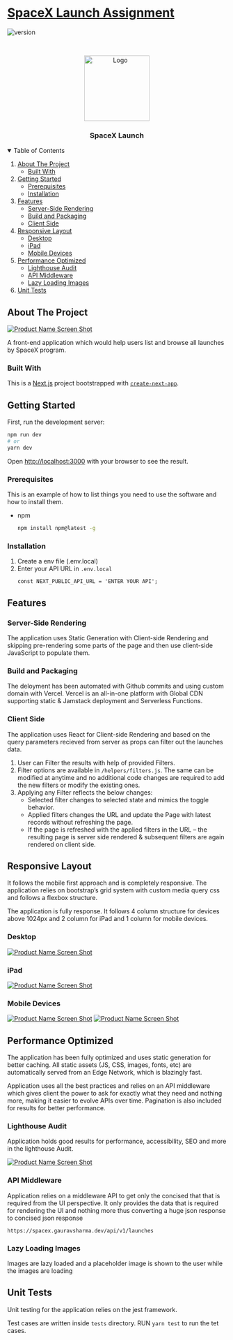 # [SpaceX Launch Assignment](https://spacex.gauravsharma.dev)

![version](https://img.shields.io/badge/version-1.0.0-blue.svg)

<!-- PROJECT LOGO -->
<br />
<p align="center">
  <a href="https://spacex.gauravsharma.dev">
    <img src="https://www.spacex.com/static/images/share.jpg" alt="Logo" width="150" height="150">
  </a>

  <h3 align="center">SpaceX Launch</h3>

<!-- TABLE OF CONTENTS -->
<details open="open">
  <summary>Table of Contents</summary>
  <ol>
    <li>
      <a href="#about-the-project">About The Project</a>
      <ul>
        <li><a href="#built-with">Built With</a></li>
      </ul>
    </li>
    <li>
      <a href="#getting-started">Getting Started</a>
      <ul>
        <li><a href="#prerequisites">Prerequisites</a></li>
        <li><a href="#installation">Installation</a></li>
      </ul>
    </li>
    <li>
      <a href="#features">Features</a>
      <ul>
        <li><a href="#server-side-rendering">Server-Side Rendering</a></li>
        <li><a href="#build-and-packaging">Build and Packaging</a></li>
        <li><a href="#client-side">Client Side</a></li>
      </ul>
    </li>
    <li>
      <a href="#responsive-layout">Responsive Layout</a>
      <ul>
        <li><a href="#desktop">Desktop</a></li>
        <li><a href="#ipad">iPad</a></li>
        <li><a href="#mobile-devices">Mobile Devices</a></li>
      </ul>
    </li>
    <li>
      <a href="#performance-optimized">Performance Optimized</a>
      <ul>
        <li><a href="#lighthouse-audit">Lighthouse Audit</a></li>
        <li><a href="#api-middleware">API Middleware</a></li>
        <li><a href="#lazy-loading-images">Lazy Loading Images</a></li>
      </ul>
    </li>
    <li>
      <a href="#unit-tests">Unit Tests</a>
    </li>
  </ol>
</details>

<!-- ABOUT THE PROJECT -->

## About The Project

[![Product Name Screen Shot][product-screenshot]](https://spacex.gauravsharma.dev)

A front-end application which would help users list and browse all launches by SpaceX program.

### Built With

This is a [Next.js](https://nextjs.org/) project bootstrapped with [`create-next-app`](https://github.com/vercel/next.js/tree/canary/packages/create-next-app).

## Getting Started

First, run the development server:

```bash
npm run dev
# or
yarn dev
```

Open [http://localhost:3000](http://localhost:3000) with your browser to see the result.

### Prerequisites

This is an example of how to list things you need to use the software and how to install them.

- npm
  ```sh
  npm install npm@latest -g
  ```

### Installation

1. Create a env file (.env.local)
2. Enter your API URL in `.env.local`
   ```JS
   const NEXT_PUBLIC_API_URL = 'ENTER YOUR API';
   ```

## Features

### Server-Side Rendering

The application uses Static Generation with Client-side Rendering and skipping pre-rendering some parts of the page and then use client-side JavaScript to populate them.

### Build and Packaging

The deloyment has been automated with Github commits and using custom domain with Vercel. Vercel is an all-in-one platform with Global CDN supporting static & Jamstack deployment and Serverless Functions.

### Client Side

The application uses React for Client-side Rendering and based on the query parameters recieved from server as props can filter out the launches data.

1. User can Filter the results with help of provided Filters.
2. Filter options are available in `/helpers/filters.js`. The same can be modified at anytime and no additional code changes are required to add the new filters or modify the existing ones.
3. Applying any Filter reflects the below changes:
   <ul>
           <li>Selected filter changes to selected state and mimics the toggle behavior.</li>
           <li>Applied filters changes the URL and update the Page with latest records without refreshing the page.</li>
           <li>If the page is refreshed with the applied filters in the URL – the resulting page is server side rendered & subsequent filters are again rendered on client side.</li>
         </ul>

## Responsive Layout
It follows the mobile first approach and is completely responsive. The application relies on bootstrap’s grid system with custom media query css and follows a flexbox structure.

The application is fully response. It follows 4 column structure for devices above 1024px and 2 column for iPad and 1 column for mobile devices.

### Desktop

[![Product Name Screen Shot][product-screenshot]](https://spacex.gauravsharma.dev)


### iPad

[![Product Name Screen Shot][ipad-screenshot]](https://spacex.gauravsharma.dev)

### Mobile Devices

[![Product Name Screen Shot][mobile-screenshot]](https://spacex.gauravsharma.dev)
[![Product Name Screen Shot][mobile-nf-screenshot]](https://spacex.gauravsharma.dev)

## Performance Optimized
The application has been fully optimized and uses static generation for better caching. All static assets (JS, CSS, images, fonts, etc) are automatically served from an Edge Network, which is blazingly fast.

Application uses all the best practices and relies on an API middleware which gives client the power to ask for exactly what they need and nothing more, making it easier to evolve APIs over time.
Pagination is also included for results for better performance.

### Lighthouse Audit

Application holds good results for performance, accessibility, SEO and more in the lighthouse Audit. 

[![Product Name Screen Shot][lighthouse-audit]](https://lighthouse-dot-webdotdevsite.appspot.com//lh/html?url=https%3A%2F%2Fspacex.gauravsharma.dev)

### API Middleware

Application relies on a middleware API to get only the concised that that is required from the UI perspective.
It only provides the data that is required for rendering the UI and nothing more thus converting a huge json response to concised json response

`https://spacex.gauravsharma.dev/api/v1/launches`

### Lazy Loading Images

Images are lazy loaded and a placeholder image is shown to the user while the images are loading

## Unit Tests

Unit testing for the application relies on the jest framework.

Test cases are written inside `tests` directory.
RUN `yarn test` to run the tet cases.


<!-- MARKDOWN LINKS & IMAGES -->
<!-- https://www.markdownguide.org/basic-syntax/#reference-style-links -->

[product-screenshot]: assets/images/Landscape_Desktop.jpg
[mobile-screenshot]: assets/images/Mobile.jpg
[mobile-nf-screenshot]: assets/images/NotFoundMobile.jpg
[ipad-screenshot]: assets/images/iPad.jpg
[lighthouse-audit]: assets/images/Lighthouse_Audit_Score.jpg
